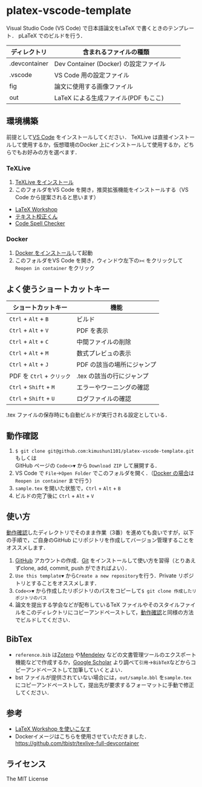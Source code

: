 # platex-vscode-template

Visual Studio Code (VS Code) で日本語論文をLaTeX で書くときのテンプレート．
pLaTeX でのビルドを行う．

| ディレクトリ | 含まれるファイルの種類          　　　　    |
| ------------- | ----------------------------------- |
| .devcontainer | Dev Container (Docker) の設定ファイル |
| .vscode       | VS Code 用の設定ファイル           　　|
| fig　　        | 論文に使用する画像ファイル           　　|
| out           | LaTeX による生成ファイル(PDF もここ) 　　|

## 環境構築

前提として[VS Code](https://code.visualstudio.com/) をインストールしてください．
TeXLive は直接インストールして使用するか，仮想環境のDocker 上にインストールして使用するか，どちらでもお好みの方を選べます．

### TeXLive
  1. [TeXLive をインストール](https://texwiki.texjp.org/?TeX%20Live#w628bee6)
  2. このフォルダをVS Code を開き，推奨拡張機能をインストールする（VS Code から提案されると思います）
  - [LaTeX Workshop](https://marketplace.visualstudio.com/items?itemName=James-Yu.latex-workshop)
  - [テキスト校正くん](https://marketplace.visualstudio.com/items?itemName=ICS.japanese-proofreading)
  - [Code Spell Checker](https://marketplace.visualstudio.com/items?itemName=streetsidesoftware.code-spell-checker) 
### Docker
  1. [Docker をインストール](https://docs.docker.com/engine/install/)して起動
  2. このフォルダをVS Code を開き，ウィンドウ左下の`><` をクリックして`Reopen in container` をクリック

## よく使うショートカットキー

| ショートカットキー          |  機能                    |
| ------------------------- | ------------------------ |
| `Ctrl` + `Alt` + `B`  　  | ビルド                    |
| `Ctrl` + `Alt` + `V` 　　 | PDF を表示                |
| `Ctrl` + `Alt` + `C` 　　 | 中間ファイルの削除         |
| `Ctrl` + `Alt` + `M`  　　| 数式プレビュの表示         |
| `Ctrl` + `Alt` + `J` 　　 | PDF の該当の場所にジャンプ |
| PDF を `Ctrl` + `クリック` | .tex の該当の行にジャンプ |
| `Ctrl` + `Shift` + `M`    | エラーやワーニングの確認  |
| `Ctrl` + `Shift` + `U`    | ログファイルの確認       |

.tex ファイルの保存時にも自動ビルドが実行される設定としている．

## 動作確認
1. `$ git clone git@github.com:kimushun1101/platex-vscode-template.git`  
  もしくは  
  GitHub ページの `Code<>▼` から `Download ZIP` して展開する．
2. VS Code で `File`→`Open Folder` でこのフォルダを開く．（[Docker の場合](#docker)は `Reopen in container` まで行う）
3. `sample.tex` を開いた状態で，`Ctrl` + `Alt` + `B`
4. ビルドの完了後に `Ctrl` + `Alt` + `V`

## 使い方
[動作確認](#動作確認)したディレクトリでそのまま作業（3番）を進めても良いですが，以下の手順で，ご自身のGitHub にリポジトリを作成してバージョン管理することをオススメします．
1. [GitHub](https://github.com/) アカウントの作成．[Git](https://git-scm.com/) をインストールして使い方を習得（とりあえずclone, add, commit, push ができればよい）．
2. `Use this template▼` から`Create a new repository`を行う．Private リポジトリとすることをオススメします．
2. `Code<>▼` から作成したリポジトリのパスをコピーして`$ git clone 作成したリポジトリのパス`
3. 論文を提出する学会などが配布しているTeX ファイルやそのスタイルファイルをこのディレクトリにコピーアンドペーストして，[動作確認](#動作確認)と同様の方法でビルドしてください．

## BibTex
- `reference.bib` は[Zotero](https://www.zotero.org/) や[Mendeley](https://www.mendeley.com/) などの文書管理ツールのエクスポート機能などで作成するか，[Google Scholar](https://scholar.google.co.jp/) より調べて`引用`→`BibTeX`などからコピーアンドペーストして加筆していくとよい．
- bst ファイルが提供されていない場合には，`out/sample.bbl` を`sample.tex` にコピーアンドペーストして，提出先が要求するフォーマットに手動で修正してください．

## 参考
- [LaTeX Workshop を使いこなす](https://qiita.com/Yarakashi_Kikohshi/items/a9357dd469320ffb65a0)
- Dockerイメージはこちらを使用させていただきました．https://github.com/tbistr/texlive-full-devcontainer

## ライセンス
The MIT License
